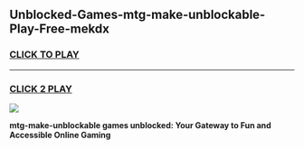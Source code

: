 
## Unblocked-Games-mtg-make-unblockable-Play-Free-mekdx
<h3>
<a href="https://premium76.site?title=mtg-make-unblockable&ref=10A">CLICK TO PLAY</a></h3>
<hr>

<h3>
<a href="https://premium76.site?title=mtg-make-unblockable&ref=10A">CLICK 2 PLAY</a>
  
</h3>

<a href="https://premium76.site?title=mtg-make-unblockable&ref=10A"><img src="https://clearcache.store/games.png"></a>


**mtg-make-unblockable games unblocked: Your Gateway to Fun and Accessible Online Gaming**
